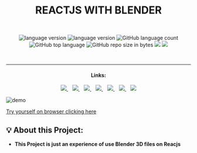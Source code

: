  <h1 align="center">REACTJS WITH BLENDER</h1>
 <br/>
<p align="center">

  <img alt="language version" src="https://img.shields.io/badge/Node-v_12.13.1-339933?logo=node.js">

  <img alt="language version" src="https://img.shields.io/badge/Yarn-v_1.22.4-2C8EBB?logo=Yarn">

  <img alt="GitHub language count" src="https://img.shields.io/github/languages/count/Fred-Reis/reactBlender3D">

  <img alt="GitHub top language" src="https://img.shields.io/github/languages/top/Fred-Reis/reactBlender3D">

  <img alt="GitHub repo size in bytes" src="https://img.shields.io/github/repo-size/Fred-Reis/reactBlender3D">

  <a href="https://www.codacy.com/manual/Fred-Reis/challenge_backEnd-05_GoStack-v2?utm_source=github.com&amp;utm_medium=referral&amp;utm_content=Fred-Reis/reactBlender3D&amp;utm_campaign=Badge_Grade">
    <img src="https://api.codacy.com/project/badge/Grade/d4fdc96e2af94ce9a7f4826689298071"/></a>
  
  <a href="https://app.netlify.com/sites/priceless-rosalind-6a47c9/deploys">
    <img src="https://api.netlify.com/api/v1/badges/757863fa-2b0b-46b3-b449-74434bca5f0c/deploy-status"/></a>
</p>

<br/>
<hr/>

<h4 align="center">Links:</h4>

<p align="center">

  <a href="#-about-challenge">
    <img src="https://img.shields.io/badge/About_Challenge-a5a5a5"/>
  </a>&nbsp;&nbsp;
  <a href="#-architecture">
    <img src="https://img.shields.io/badge/Architecture-a5a5a5"/>
  </a>&nbsp;&nbsp;
  <a href="#-functionalities">
    <img src="https://img.shields.io/badge/Functionalities-a5a5a5"/>
  </a>&nbsp;&nbsp;
  <a href="-techs">
    <img src="https://img.shields.io/badge/Techs-a5a5a5"/>
  </a>&nbsp;&nbsp;
  <a href="#-tools">
    <img src="https://img.shields.io/badge/Tools-a5a5a5"/>
  </a>&nbsp;&nbsp;
  <a href="#-run-this-project">
    <img src="https://img.shields.io/badge/Run_this_project-a5a5a5"/>
  </a>&nbsp;&nbsp;
  <a href="#author-frederico-reis">
    <img src="https://img.shields.io/badge/Author-a5a5a5"/>
  </a>

</p>

![demo](assets/readme/demo.gif)

[Try yourself on browser clicking here](https://priceless-rosalind-6a47c9.netlify.app/)

## 💡 About this Project:

- **This Project is just an experience of use Blender 3D files on Reacjs**
